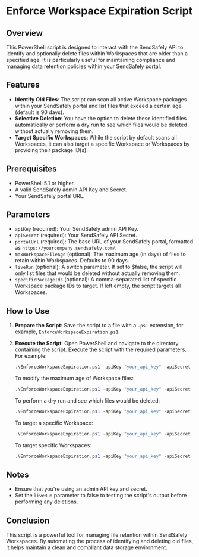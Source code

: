 # Enforce Workspace Expiration Script

## Overview

This PowerShell script is designed to interact with the SendSafely API to identify and optionally delete files within Workspaces that are older than a specified age. It is particularly useful for maintaining compliance and managing data retention policies within your SendSafely portal.

## Features

- **Identify Old Files**: The script can scan all active Workspace packages within your SendSafely portal and list files that exceed a certain age (default is 90 days).
- **Selective Deletion**: You have the option to delete these identified files automatically or perform a dry run to see which files would be deleted without actually removing them.
- **Target Specific Workspaces**: While the script by default scans all Workspaces, it can also target a specific Workspace or Workspaces by providing their package ID(s).

## Prerequisites

- PowerShell 5.1 or higher.
- A valid SendSafely admin API Key and Secret.
- Your SendSafely portal URL.

## Parameters

- `apiKey` (required): Your SendSafely admin API Key.
- `apiSecret` (required): Your SendSafely API Secret.
- `portalUrl` (required): The base URL of your SendSafely portal, formatted as `https://yourcompany.sendsafely.com/`.
- `maxWorkspaceFileAge` (optional): The maximum age (in days) of files to retain within Workspaces. Defaults to 90 days.
- `liveRun` (optional): A switch parameter. If set to $false, the script will only list files that would be deleted without actually removing them.
- `specificPackageIds` (optional): A comma-separated list of specific Workspace package IDs to target. If left empty, the script targets all Workspaces.

## How to Use

1. **Prepare the Script**: Save the script to a file with a `.ps1` extension, for example, `EnforceWorkspaceExpiration.ps1`.

2. **Execute the Script**: Open PowerShell and navigate to the directory containing the script. Execute the script with the required parameters. For example:

    ```powershell
    .\EnforceWorkspaceExpiration.ps1 -apiKey "your_api_key" -apiSecret "your_api_secret" -portalUrl "https://yourcompany.sendsafely.com/"
    ```

    To modify the maximum age of Workspace files:

    ```powershell
    .\EnforceWorkspaceExpiration.ps1 -apiKey "your_api_key" -apiSecret "your_api_secret" -portalUrl "https://yourcompany.sendsafely.com/" -maxWorkspaceFileAge 15 -liveRun $true
    ```

    To perform a dry run and see which files would be deleted:

    ```powershell
    .\EnforceWorkspaceExpiration.ps1 -apiKey "your_api_key" -apiSecret "your_api_secret" -portalUrl "https://yourcompany.sendsafely.com/"
    ```

    To target a specific Workspace:

    ```powershell
    .\EnforceWorkspaceExpiration.ps1 -apiKey "your_api_key" -apiSecret "your_api_secret" -portalUrl "https://yourcompany.sendsafely.com/" -liveRun $true -specificPackageIds "packageId1"
    ```

    To target specific Workspaces:

    ```powershell
    .\EnforceWorkspaceExpiration.ps1 -apiKey "your_api_key" -apiSecret "your_api_secret" -portalUrl "https://yourcompany.sendsafely.com/" -liveRun $true -specificPackageIds "packageId1,packageId2"
    ```

## Notes

- Ensure that you're using an admin API key and secret.
- Set the `liveRun` parameter to false to testing the script's output before performing any deletions.

## Conclusion

This script is a powerful tool for managing file retention within SendSafely Workspaces. By automating the process of identifying and deleting old files, it helps maintain a clean and compliant data storage environment.